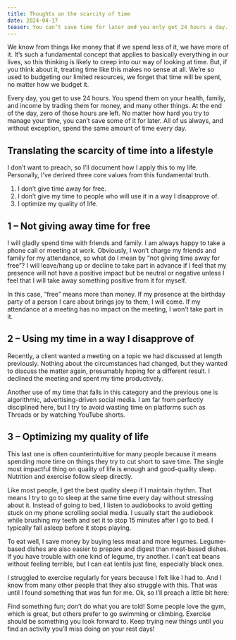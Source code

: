 ```yaml
---
title: Thoughts on the scarcity of time
date: 2024-04-17
teaser: You can’t save time for later and you only get 24 hours a day. Here is how I changed my life to adapt it to this fundamental truth.
---
```

We know from things like money that if we spend less of it, we have more of it. It’s such a fundamental concept that applies to basically everything in our lives, so this thinking is likely to creep into our way of looking at time. But, if you think about it, treating time like this makes no sense at all. We’re so used to budgeting our limited resources, we forget that time will be spent, no matter how we budget it.

Every day, you get to use 24 hours. You spend them on your health, family, and income by trading them for money, and many other things. At the end of the day, zero of those hours are left. No matter how hard you try to manage your time, you can’t save some of it for later. All of us always, and without exception, spend the same amount of time every day.

## Translating the scarcity of time into a lifestyle

I don’t want to preach, so I’ll document how I apply this to my life. Personally, I’ve derived three core values from this fundamental truth.

1. I don’t give time away for free.
2. I don’t give my time to people who will use it in a way I disapprove of.
3. I optimize my quality of life.

## 1 – Not giving away time for free

I will gladly spend time with friends and family. I am always happy to take a phone call or meeting at work. Obviously, I won’t charge my friends and family for my attendance, so what do I mean by “not giving time away for free”? I will leave/hang up or decline to take part in advance if I feel that my presence will not have a positive impact but be neutral or negative unless I feel that I will take away something positive from it for myself.

In this case, “free” means more than money. If my presence at the birthday party of a person I care about brings joy to them, I will come. If my attendance at a meeting has no impact on the meeting, I won’t take part in it.

## 2 – Using my time in a way I disapprove of

Recently, a client wanted a meeting on a topic we had discussed at length previously. Nothing about the circumstances had changed, but they wanted to discuss the matter again, presumably hoping for a different result. I declined the meeting and spent my time productively.

Another use of my time that falls in this category and the previous one is algorithmic, advertising-driven social media. I am far from perfectly disciplined here, but I try to avoid wasting time on platforms such as Threads or by watching YouTube shorts.

## 3 – Optimizing my quality of life

This last one is often counterintuitive for many people because it means spending more time on things they try to cut short to save time. The single most impactful thing on quality of life is enough and good-quality sleep. Nutrition and exercise follow sleep directly.

Like most people, I get the best quality sleep if I maintain rhythm. That means I try to go to sleep at the same time every day without stressing about it. Instead of going to bed, I listen to audiobooks to avoid getting stuck on my phone scrolling social media. I usually start the audiobook while brushing my teeth and set it to stop 15 minutes after I go to bed. I typically fall asleep before it stops playing.

To eat well, I save money by buying less meat and more legumes. Legume-based dishes are also easier to prepare and digest than meat-based dishes. If you have trouble with one kind of legume, try another. I can’t eat beans without feeling terrible, but I can eat lentils just fine, especially black ones.

I struggled to exercise regularly for years because I felt like I had to. And I know from many other people that they also struggle with this. That was until I found something that was fun for me. Ok, so I’ll preach a little bit here:

Find something fun; don’t do what you are told! Some people love the gym, which is great, but others prefer to go swimming or climbing. Exercise should be something you look forward to. Keep trying new things until you find an activity you’ll miss doing on your rest days!